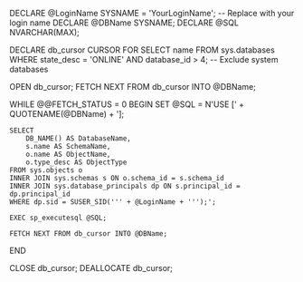 DECLARE @LoginName SYSNAME = 'YourLoginName'; -- Replace with your login name
DECLARE @DBName SYSNAME;
DECLARE @SQL NVARCHAR(MAX);

DECLARE db_cursor CURSOR FOR
SELECT name FROM sys.databases
WHERE state_desc = 'ONLINE' AND database_id > 4;  -- Exclude system databases

OPEN db_cursor;
FETCH NEXT FROM db_cursor INTO @DBName;

WHILE @@FETCH_STATUS = 0
BEGIN
    SET @SQL = N'USE [' + QUOTENAME(@DBName) + '];

    SELECT
        DB_NAME() AS DatabaseName,
        s.name AS SchemaName,
        o.name AS ObjectName,
        o.type_desc AS ObjectType
    FROM sys.objects o
    INNER JOIN sys.schemas s ON o.schema_id = s.schema_id
    INNER JOIN sys.database_principals dp ON s.principal_id = dp.principal_id
    WHERE dp.sid = SUSER_SID(''' + @LoginName + ''');';

    EXEC sp_executesql @SQL;

    FETCH NEXT FROM db_cursor INTO @DBName;
END

CLOSE db_cursor;
DEALLOCATE db_cursor;

